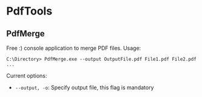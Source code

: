 # PdfTools

## PdfMerge
Free :) console application to merge PDF files.
Usage:
```
C:\Directory> PdfMerge.exe --output OutputFile.pdf File1.pdf File2.pdf ...
```
Current options: 
* `--output, -o`: Specify output file, this flag is mandatory
